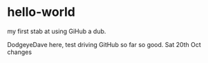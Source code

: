 # hello-world
my first stab at using GiHub a dub.

DodgeyeDave here, test driving GitHub so far so good.
Sat 20th Oct changes
